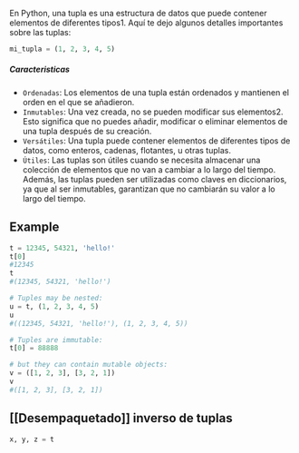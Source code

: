En Python, una tupla es una estructura de datos que puede contener elementos de diferentes tipos1. Aquí te dejo algunos detalles importantes sobre las tuplas:

```python
mi_tupla = (1, 2, 3, 4, 5)
```
##### Caracteristicas 

- `Ordenadas`: Los elementos de una tupla están ordenados y mantienen el orden en el que se añadieron.
- `Inmutables`: Una vez creada, no se pueden modificar sus elementos2. Esto significa que no puedes añadir, modificar o eliminar elementos de una tupla después de su creación.
- `Versátiles`: Una tupla puede contener elementos de diferentes tipos de datos, como enteros, cadenas, flotantes, u otras tuplas.
- `Útiles`: Las tuplas son útiles cuando se necesita almacenar una colección de elementos que no van a cambiar a lo largo del tiempo. Además, las tuplas pueden ser utilizadas como claves en diccionarios, ya que al ser inmutables, garantizan que no cambiarán su valor a lo largo del tiempo.

## Example
```python
t = 12345, 54321, 'hello!'
t[0]
#12345
t
#(12345, 54321, 'hello!')

# Tuples may be nested:
u = t, (1, 2, 3, 4, 5)
u
#((12345, 54321, 'hello!'), (1, 2, 3, 4, 5))

# Tuples are immutable:
t[0] = 88888

# but they can contain mutable objects:
v = ([1, 2, 3], [3, 2, 1])
v
#([1, 2, 3], [3, 2, 1])
```

## [[Desempaquetado]] inverso de tuplas
```python
x, y, z = t
```
